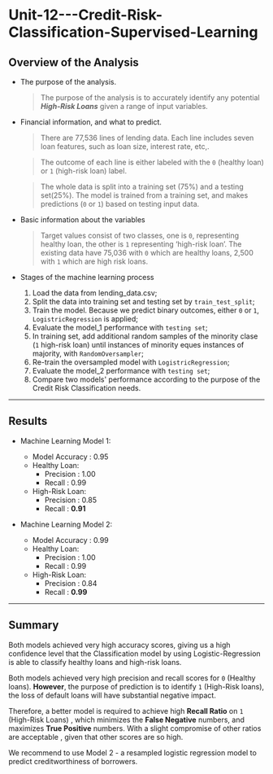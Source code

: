# Unit-12---Credit-Risk-Classification-Supervised-Learning

## Overview of the Analysis


* The purpose of the analysis. 

   >The purpose of the analysis is to accurately  identify any potential ***High-Risk Loans*** given a range of input variables.  



* Financial information, and what to predict.

    >There are 77,536 lines of lending data. Each line includes seven loan features, such as loan size, interest rate, etc,. 

    >The outcome of each line  is either labeled with the `0` (healthy loan) or `1` (high-risk loan) label. 

    >The whole data is split into a training set (75%) and a testing set(25%). The model is trained from a training set, and makes predictions (`0` or `1`) based on testing input data.


* Basic information about the variables

    >Target values consist of two classes, one is `0`, representing healthy loan, the other is `1` representing ‘high-risk loan’. The existing data have 75,036 with `0` which are healthy loans, 2,500 with `1` which are high risk loans.


* Stages of the machine learning process 

  1. Load the data from lending_data.csv;
  2. Split the data into training set and testing set by `train_test_split`;
  3. Train the model. Because we predict binary outcomes, either `0` or `1`, `LogistricRegression` is applied;
  4. Evaluate the model_1 performance with `testing set`;
  5. In training set, add additional random samples of the minority clase (`1` high-risk loan) until instances of minority eques instances of majority,  with `RandomOversampler`;
  6. Re-train the oversampled model with `LogistricRegression`;
  7. Evaluate the model_2 performance with `testing set`;
  8. Compare two models' performance according to the purpose of the Credit Risk Classification needs.




---

## Results

* Machine Learning Model 1:
  
  * Model Accuracy : 0.95
  * Healthy Loan:
    * Precision : 1.00
    * Recall : 0.99
  * High-Risk Loan:
    * Precision : 0.85
    * Recall : **0.91**


* Machine Learning Model 2:
  
  * Model Accuracy : 0.99
  * Healthy Loan:
    * Precision : 1.00
    * Recall : 0.99
  * High-Risk Loan:
    * Precision : 0.84
    * Recall : **0.99**

---
## Summary

Both models achieved very high accuracy scores, giving us a high confidence level that  the Classification model by using Logistic-Regression is able to classify healthy loans and high-risk loans.


Both models achieved very high precision and recall scores for `0` (Healthy loans). **However**, the purpose of prediction is to identify `1` (High-Risk loans), the loss of default loans will have substantial negative impact.

Therefore, a better model is required to achieve high **Recall Ratio** on `1` (High-Risk Loans) , which minimizes the **False Negative** numbers, and maximizes **True Positive** numbers. With a slight compromise of other ratios are acceptable , given that other scores are so high.

We recommend to use Model 2 -  a resampled logistic regression model to predict creditworthiness of borrowers.
